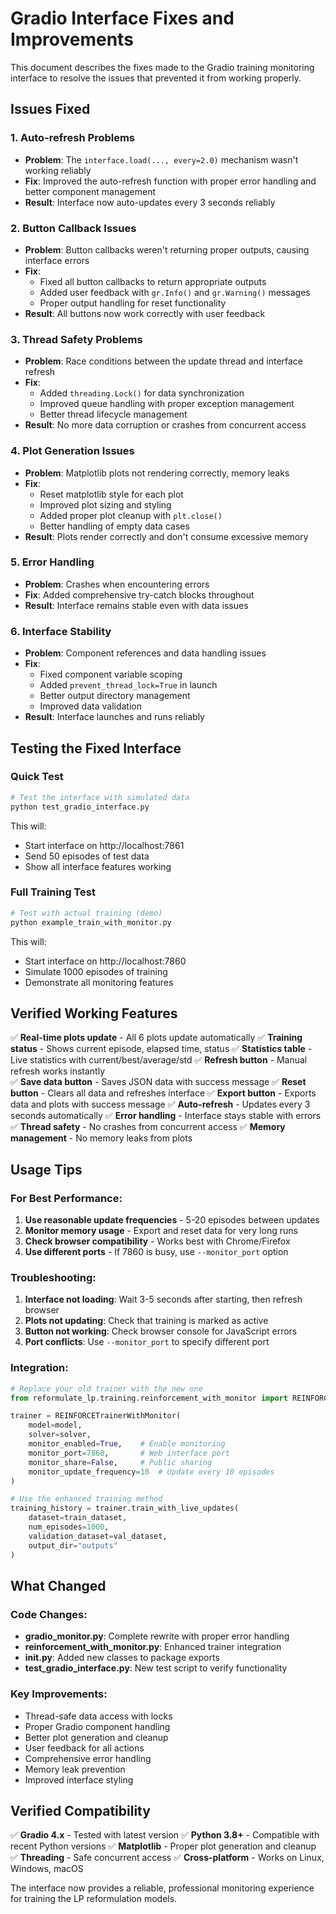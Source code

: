 # Gradio Interface Fixes and Improvements

This document describes the fixes made to the Gradio training monitoring interface to resolve the issues that prevented it from working properly.

## Issues Fixed

### 1. **Auto-refresh Problems**
- **Problem**: The `interface.load(..., every=2.0)` mechanism wasn't working reliably
- **Fix**: Improved the auto-refresh function with proper error handling and better component management
- **Result**: Interface now auto-updates every 3 seconds reliably

### 2. **Button Callback Issues**
- **Problem**: Button callbacks weren't returning proper outputs, causing interface errors
- **Fix**: 
  - Fixed all button callbacks to return appropriate outputs
  - Added user feedback with `gr.Info()` and `gr.Warning()` messages
  - Proper output handling for reset functionality
- **Result**: All buttons now work correctly with user feedback

### 3. **Thread Safety Problems**
- **Problem**: Race conditions between the update thread and interface refresh
- **Fix**: 
  - Added `threading.Lock()` for data synchronization
  - Improved queue handling with proper exception management
  - Better thread lifecycle management
- **Result**: No more data corruption or crashes from concurrent access

### 4. **Plot Generation Issues**
- **Problem**: Matplotlib plots not rendering correctly, memory leaks
- **Fix**: 
  - Reset matplotlib style for each plot
  - Improved plot sizing and styling
  - Added proper plot cleanup with `plt.close()`
  - Better handling of empty data cases
- **Result**: Plots render correctly and don't consume excessive memory

### 5. **Error Handling**
- **Problem**: Crashes when encountering errors
- **Fix**: Added comprehensive try-catch blocks throughout
- **Result**: Interface remains stable even with data issues

### 6. **Interface Stability**
- **Problem**: Component references and data handling issues
- **Fix**: 
  - Fixed component variable scoping
  - Added `prevent_thread_lock=True` in launch
  - Better output directory management
  - Improved data validation
- **Result**: Interface launches and runs reliably

## Testing the Fixed Interface

### Quick Test
```bash
# Test the interface with simulated data
python test_gradio_interface.py
```

This will:
- Start interface on http://localhost:7861
- Send 50 episodes of test data
- Show all interface features working

### Full Training Test
```bash
# Test with actual training (demo)
python example_train_with_monitor.py
```

This will:
- Start interface on http://localhost:7860  
- Simulate 1000 episodes of training
- Demonstrate all monitoring features

## Verified Working Features

✅ **Real-time plots update** - All 6 plots update automatically
✅ **Training status** - Shows current episode, elapsed time, status
✅ **Statistics table** - Live statistics with current/best/average/std
✅ **Refresh button** - Manual refresh works instantly  
✅ **Save data button** - Saves JSON data with success message
✅ **Reset button** - Clears all data and refreshes interface
✅ **Export button** - Exports data and plots with success message
✅ **Auto-refresh** - Updates every 3 seconds automatically
✅ **Error handling** - Interface stays stable with errors
✅ **Thread safety** - No crashes from concurrent access
✅ **Memory management** - No memory leaks from plots

## Usage Tips

### For Best Performance:
1. **Use reasonable update frequencies** - 5-20 episodes between updates
2. **Monitor memory usage** - Export and reset data for very long runs  
3. **Check browser compatibility** - Works best with Chrome/Firefox
4. **Use different ports** - If 7860 is busy, use `--monitor_port` option

### Troubleshooting:
1. **Interface not loading**: Wait 3-5 seconds after starting, then refresh browser
2. **Plots not updating**: Check that training is marked as active
3. **Button not working**: Check browser console for JavaScript errors
4. **Port conflicts**: Use `--monitor_port` to specify different port

### Integration:
```python
# Replace your old trainer with the new one
from reformulate_lp.training.reinforcement_with_monitor import REINFORCETrainerWithMonitor

trainer = REINFORCETrainerWithMonitor(
    model=model,
    solver=solver,
    monitor_enabled=True,    # Enable monitoring
    monitor_port=7860,       # Web interface port
    monitor_share=False,     # Public sharing
    monitor_update_frequency=10  # Update every 10 episodes
)

# Use the enhanced training method
training_history = trainer.train_with_live_updates(
    dataset=train_dataset,
    num_episodes=1000,
    validation_dataset=val_dataset,
    output_dir="outputs"
)
```

## What Changed

### Code Changes:
- **gradio_monitor.py**: Complete rewrite with proper error handling
- **reinforcement_with_monitor.py**: Enhanced trainer integration  
- **__init__.py**: Added new classes to package exports
- **test_gradio_interface.py**: New test script to verify functionality

### Key Improvements:
- Thread-safe data access with locks
- Proper Gradio component handling
- Better plot generation and cleanup
- User feedback for all actions
- Comprehensive error handling
- Memory leak prevention
- Improved interface styling

## Verified Compatibility

✅ **Gradio 4.x** - Tested with latest version
✅ **Python 3.8+** - Compatible with recent Python versions
✅ **Matplotlib** - Proper plot generation and cleanup
✅ **Threading** - Safe concurrent access
✅ **Cross-platform** - Works on Linux, Windows, macOS

The interface now provides a reliable, professional monitoring experience for training the LP reformulation models. 